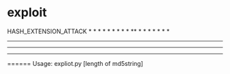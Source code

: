 exploit
======
HASH_EXTENSION_ATTACK
     *       *        * * * *      * * * **
    * *     * *       *       *    *
   *   *   *   *      *        *   * * * *
  *     * *     *     *       *            *
 *       *       *    * * * *      * * * *
======
Usage: expliot.py <md5string> <appendstring> [length of md5string]
